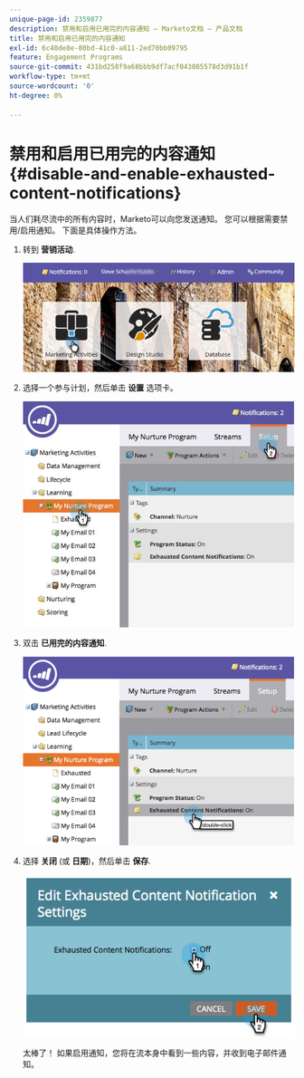 ```yaml
---
unique-page-id: 2359877
description: 禁用和启用已用完的内容通知 — Marketo文档 — 产品文档
title: 禁用和启用已用完的内容通知
exl-id: 6c40de8e-80bd-41c0-a811-2ed70bb09795
feature: Engagement Programs
source-git-commit: 431bd258f9a68bbb9df7acf043085578d3d91b1f
workflow-type: tm+mt
source-wordcount: '0'
ht-degree: 0%

---
```


# 禁用和启用已用完的内容通知 {#disable-and-enable-exhausted-content-notifications}

当人们耗尽流中的所有内容时，Marketo可以向您发送通知。 您可以根据需要禁用/启用通知。 下面是具体操作方法。

1. 转到 **营销活动**.

   ![](assets/login-marketing-activities-1.png)

1. 选择一个参与计划，然后单击 **设置** 选项卡。

   ![](assets/setuptab.jpg)

1. 双击 **已用完的内容通知**.

   ![](assets/image2014-9-15-17-3a28-3a11.png)

1. 选择 **关闭** (或 **日期**)，然后单击 **保存**.

   ![](assets/image2014-9-15-17-3a28-3a15.png)

   太棒了！ 如果启用通知，您将在流本身中看到一些内容，并收到电子邮件通知。
